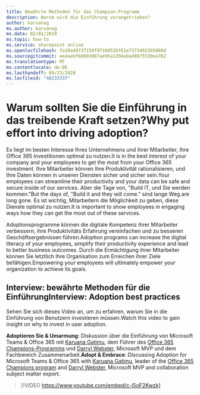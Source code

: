 ```yaml
---
title: Bewährte Methoden für das Champion-Programm
description: Warum wird die Einführung vorangetrieben?
author: karuanag
ms.author: karuanag
ms.date: 02/01/2019
ms.topic: how-to
ms.service: sharepoint online
ms.openlocfilehash: fa20a40737159f97160526f61e73734923b5060d
ms.sourcegitcommit: ee4aebf60893887ae95a1294a9ad8975539ea762
ms.translationtype: MT
ms.contentlocale: de-DE
ms.lasthandoff: 09/23/2020
ms.locfileid: "48233337"
---
```

# <a name="why-put-effort-into-driving-adoption"></a><span data-ttu-id="f2db1-103">Warum sollten Sie die Einführung in das treibende Kraft setzen?</span><span class="sxs-lookup"><span data-stu-id="f2db1-103">Why put effort into driving adoption?</span></span>  

<span data-ttu-id="f2db1-104">Es liegt im besten Interesse Ihres Unternehmens und ihrer Mitarbeiter, Ihre Office 365 Investitionen optimal zu nutzen.</span><span class="sxs-lookup"><span data-stu-id="f2db1-104">It is in the best interest of your company and your employees to get the most from your Office 365 investment.</span></span>  <span data-ttu-id="f2db1-105">Ihre Mitarbeiter können Ihre Produktivität rationalisieren, und Ihre Daten können in unseren Diensten sicher und sicher sein.</span><span class="sxs-lookup"><span data-stu-id="f2db1-105">Your employees can streamline their productivity and your data can be safe and secure inside of our services.</span></span>  <span data-ttu-id="f2db1-106">Aber die Tage von, "Build IT, und Sie werden kommen."</span><span class="sxs-lookup"><span data-stu-id="f2db1-106">But the days of, "Build it and they will come."</span></span> <span data-ttu-id="f2db1-107">sind lange Weg.</span><span class="sxs-lookup"><span data-stu-id="f2db1-107">are long gone.</span></span>  <span data-ttu-id="f2db1-108">Es ist wichtig, Mitarbeitern die Möglichkeit zu geben, diese Dienste optimal zu nutzen.</span><span class="sxs-lookup"><span data-stu-id="f2db1-108">It is important to show employees in engaging ways how they can get the most out of these services.</span></span>

<span data-ttu-id="f2db1-109">Adoptionsprogramme können die digitale Kompetenz ihrer Mitarbeiter verbessern, ihre Produktivitäts Erfahrung vereinfachen und zu besseren Geschäftsergebnissen führen.</span><span class="sxs-lookup"><span data-stu-id="f2db1-109">Adoption programs can increase the digital literacy of your employees, simplify their productivity experience and lead to better business outcomes.</span></span> <span data-ttu-id="f2db1-110">Durch die Ermächtigung ihrer Mitarbeiter können Sie letztlich Ihre Organisation zum Erreichen ihrer Ziele befähigen.</span><span class="sxs-lookup"><span data-stu-id="f2db1-110">Empowering your employees will ultimately empower your organization to achieve its goals.</span></span> 

## <a name="interview-adoption-best-practices"></a><span data-ttu-id="f2db1-111">Interview: bewährte Methoden für die Einführung</span><span class="sxs-lookup"><span data-stu-id="f2db1-111">Interview: Adoption best practices</span></span>

<span data-ttu-id="f2db1-112">Sehen Sie sich dieses Video an, um zu erfahren, warum Sie in die Einführung von Benutzern investieren müssen.</span><span class="sxs-lookup"><span data-stu-id="f2db1-112">Watch this video to gain insight on why to invest in user adoption.</span></span>  

<span data-ttu-id="f2db1-113">**Adoptieren Sie & Umarmung**: Diskussion über die Einführung von Microsoft Teams & Office 365 mit [Karuana Gatimu](https://linkedin.com/in/karuanagatimu), dem Führer des [Office 365 Champions-Programms](https://aka.ms/O365Champions) und [Darryl Webster](https://webster.net.nz/), Microsoft MVP und dem Fachbereich Zusammenarbeit.</span><span class="sxs-lookup"><span data-stu-id="f2db1-113">**Adopt & Embrace**: Discussing Adoption for Microsoft Teams & Office 365 with [Karuana Gatimu](https://linkedin.com/in/karuanagatimu), leader of the [Office 365 Champions program](https://aka.ms/O365Champions) and [Darryl Webster](https://webster.net.nz/), Microsoft MVP and collaboration subject matter expert.</span></span> 

> [!VIDEO https://www.youtube.com/embed/c-j5oF2Kwzk]

